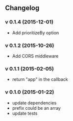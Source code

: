 ## Changelog

### v 0.1.4 (2015-12-01)
* Add prioritizeBy option

### v 0.1.2 (2015-10-26)
* Add CORS middleware

### v 0.1.1 (2015-02-05)
* return "app" in the callback

### v 0.1.0 (2015-01-22)
* update dependencies
* prefix could be an array
* update tests

